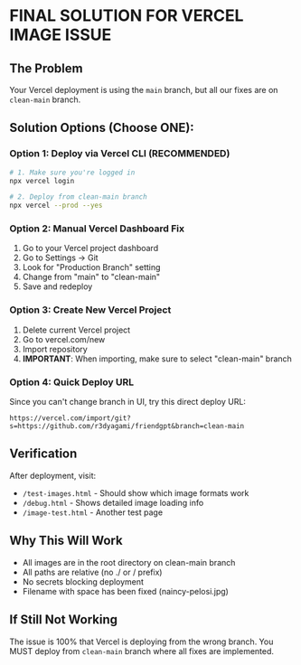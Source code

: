 # FINAL SOLUTION FOR VERCEL IMAGE ISSUE

## The Problem
Your Vercel deployment is using the `main` branch, but all our fixes are on `clean-main` branch.

## Solution Options (Choose ONE):

### Option 1: Deploy via Vercel CLI (RECOMMENDED)
```bash
# 1. Make sure you're logged in
npx vercel login

# 2. Deploy from clean-main branch
npx vercel --prod --yes
```

### Option 2: Manual Vercel Dashboard Fix
1. Go to your Vercel project dashboard
2. Go to Settings → Git
3. Look for "Production Branch" setting
4. Change from "main" to "clean-main"
5. Save and redeploy

### Option 3: Create New Vercel Project
1. Delete current Vercel project
2. Go to vercel.com/new
3. Import repository
4. **IMPORTANT**: When importing, make sure to select "clean-main" branch

### Option 4: Quick Deploy URL
Since you can't change branch in UI, try this direct deploy URL:
```
https://vercel.com/import/git?s=https://github.com/r3dyagami/friendgpt&branch=clean-main
```

## Verification
After deployment, visit:
- `/test-images.html` - Should show which image formats work
- `/debug.html` - Shows detailed image loading info
- `/image-test.html` - Another test page

## Why This Will Work
- All images are in the root directory on clean-main branch
- All paths are relative (no ./ or / prefix)
- No secrets blocking deployment
- Filename with space has been fixed (naincy-pelosi.jpg)

## If Still Not Working
The issue is 100% that Vercel is deploying from the wrong branch. You MUST deploy from `clean-main` branch where all fixes are implemented.